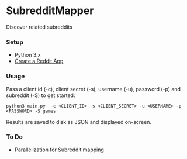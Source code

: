 # SubredditMapper
Discover related subreddits

### Setup

- Python 3.x
- [Create a Reddit App](https://towardsdatascience.com/how-to-use-the-reddit-api-in-python-5e05ddfd1e5c)

### Usage

Pass a client id (-c), client secret (-s), username (-u), password (-p) and subreddit (-S) to get started:

```
python3 main.py  -c <CLIENT_ID> -s <CLIENT_SECRET> -u <USERNAME> -p <PASSWORD> -S games
```

Results are saved to disk as JSON and displayed on-screen.


### To Do

- Parallelization for Subreddit mapping